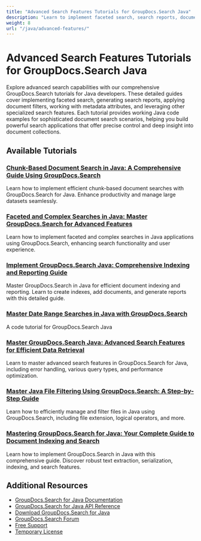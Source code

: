 ```yaml
---
title: "Advanced Search Features Tutorials for GroupDocs.Search Java"
description: "Learn to implement faceted search, search reports, document filtering, and other advanced search features with these GroupDocs.Search Java tutorials."
weight: 8
url: "/java/advanced-features/"
---
```


# Advanced Search Features Tutorials for GroupDocs.Search Java

Explore advanced search capabilities with our comprehensive GroupDocs.Search tutorials for Java developers. These detailed guides cover implementing faceted search, generating search reports, applying document filters, working with metadata attributes, and leveraging other specialized search features. Each tutorial provides working Java code examples for sophisticated document search scenarios, helping you build powerful search applications that offer precise control and deep insight into document collections.

## Available Tutorials

### [Chunk-Based Document Search in Java&#58; A Comprehensive Guide Using GroupDocs.Search](./groupdocs-search-java-chunk-based-search-tutorial/)
Learn how to implement efficient chunk-based document searches with GroupDocs.Search for Java. Enhance productivity and manage large datasets seamlessly.

### [Faceted and Complex Searches in Java&#58; Master GroupDocs.Search for Advanced Features](./faceted-complex-search-groupdocs-java/)
Learn how to implement faceted and complex searches in Java applications using GroupDocs.Search, enhancing search functionality and user experience.

### [Implement GroupDocs.Search Java&#58; Comprehensive Indexing and Reporting Guide](./groupdocs-search-java-index-report-guide/)
Master GroupDocs.Search in Java for efficient document indexing and reporting. Learn to create indexes, add documents, and generate reports with this detailed guide.

### [Master Date Range Searches in Java with GroupDocs.Search](./master-date-range-searches-groupdocs-java/)
A code tutorial for GroupDocs.Search Java

### [Master GroupDocs.Search Java&#58; Advanced Search Features for Efficient Data Retrieval](./groupdocs-search-java-advanced-search-features/)
Learn to master advanced search features in GroupDocs.Search for Java, including error handling, various query types, and performance optimization.

### [Master Java File Filtering Using GroupDocs.Search&#58; A Step-by-Step Guide](./master-java-file-filtering-groupdocs-search/)
Learn how to efficiently manage and filter files in Java using GroupDocs.Search, including file extension, logical operators, and more.

### [Mastering GroupDocs.Search for Java&#58; Your Complete Guide to Document Indexing and Search](./groupdocs-search-java-implementation-guide/)
Learn how to implement GroupDocs.Search in Java with this comprehensive guide. Discover robust text extraction, serialization, indexing, and search features.

## Additional Resources

- [GroupDocs.Search for Java Documentation](https://docs.groupdocs.com/search/java/)
- [GroupDocs.Search for Java API Reference](https://reference.groupdocs.com/search/java/)
- [Download GroupDocs.Search for Java](https://releases.groupdocs.com/search/java/)
- [GroupDocs.Search Forum](https://forum.groupdocs.com/c/search)
- [Free Support](https://forum.groupdocs.com/)
- [Temporary License](https://purchase.groupdocs.com/temporary-license/)

